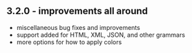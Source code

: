 ## 3.2.0 - improvements all around
* miscellaneous bug fixes and improvements
* support added for HTML, XML, JSON, and other grammars
* more options for how to apply colors
